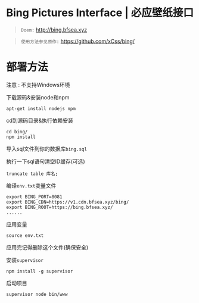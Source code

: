
# Bing Pictures Interface | 必应壁纸接口
> `Doem:`  http://bing.bfsea.xyz

> `使用方法参见原作:` https://github.com/xCss/bing/

# 部署方法

注意 : 不支持Windows环境

下载源码&安装node和npm
```
apt-get install nodejs npm
```
cd到源码目录&执行依赖安装
```
cd bing/
npm install
```
导入sql文件到你的数据库`bing.sql`

执行一下sql语句清空ID缓存(可选)
```
truncate table 库名;
```
编译`env.txt`变量文件
```
export BING_PORT=8081
export BING_CDN=https://v1.cdn.bfsea.xyz/bing/
export BING_ROOT=https://bing.bfsea.xyz/
......

```
应用变量
```
source env.txt
```
应用完记得删除这个文件(确保安全)

安装`supervisor`
```
npm install -g supervisor
```
启动项目
```
supervisor node bin/www
```
